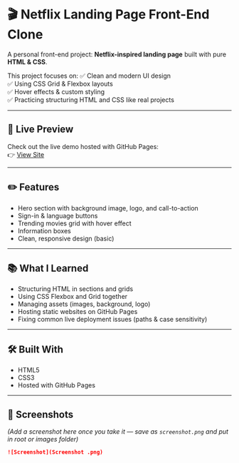 # 🎬 Netflix Landing Page Front-End Clone

A personal front-end project: **Netflix-inspired landing page** built with pure **HTML & CSS**.

This project focuses on:
✅ Clean and modern UI design  
✅ Using CSS Grid & Flexbox layouts  
✅ Hover effects & custom styling  
✅ Practicing structuring HTML and CSS like real projects

---

## 🚀 **Live Preview**
Check out the live demo hosted with GitHub Pages:  
👉 [View Site](https://tanujkatel16.github.io/Netflix-Clone/)

---

## ✏️ **Features**
- Hero section with background image, logo, and call-to-action
- Sign-in & language buttons
- Trending movies grid with hover effect
- Information boxes
- Clean, responsive design (basic)

---

## 📚 **What I Learned**
- Structuring HTML in sections and grids
- Using CSS Flexbox and Grid together
- Managing assets (images, background, logo)
- Hosting static websites on GitHub Pages
- Fixing common live deployment issues (paths & case sensitivity)

---

## 🛠 **Built With**
- HTML5
- CSS3
- Hosted with GitHub Pages

---

## 📸 **Screenshots**
*(Add a screenshot here once you take it — save as `screenshot.png` and put in root or images folder)*

```markdown
![Screenshot](Screenshot .png)

